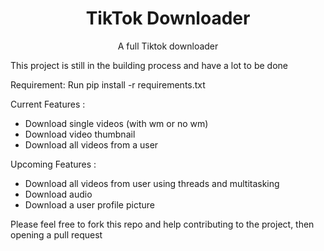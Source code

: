 <h1 align="center">TikTok Downloader</h1>
<p align="center">A full Tiktok downloader<p>

This project is still in the building process and have a lot to be done

Requirement:
Run pip install -r requirements.txt

Current Features : 
- Download single videos (with wm or no wm)
- Download video thumbnail
- Download all videos from a user

Upcoming Features :
- Download all videos from user using threads and multitasking
- Download audio
- Download a user profile picture

Please feel free to fork this repo and help contributing to the project, then opening a pull request

